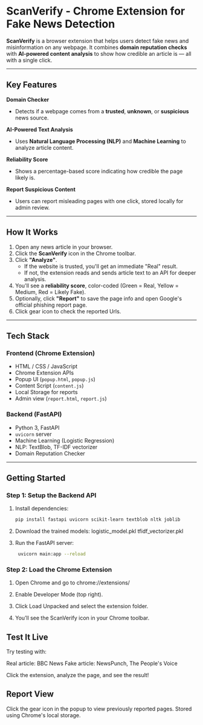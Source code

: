 # ScanVerify - Chrome Extension for Fake News Detection

**ScanVerify** is a browser extension that helps users detect fake news and misinformation on any webpage. It combines **domain reputation checks** with **AI-powered content analysis** to show how credible an article is — all with a single click.

---

## Key Features

 **Domain Checker**  
- Detects if a webpage comes from a **trusted**, **unknown**, or **suspicious** news source.

 **AI-Powered Text Analysis**  
- Uses **Natural Language Processing (NLP)** and **Machine Learning** to analyze article content.

 **Reliability Score**  
- Shows a percentage-based score indicating how credible the page likely is.

 **Report Suspicious Content**  
- Users can report misleading pages with one click, stored locally for admin review.

---

## How It Works

1. Open any news article in your browser.
2. Click the **ScanVerify** icon in the Chrome toolbar.
3. Click **"Analyze"**.
   - If the website is trusted, you'll get an immediate "Real" result.
   - If not, the extension reads and sends article text to an API for deeper analysis.
4. You'll see a **reliability score**, color-coded (Green = Real, Yellow = Medium, Red = Likely Fake).
5. Optionally, click **"Report"** to save the page info and open Google's official phishing report page.
6. Click gear icon to check the reported Urls.

---

## Tech Stack

### Frontend (Chrome Extension)
- HTML / CSS / JavaScript
- Chrome Extension APIs
- Popup UI (`popup.html`, `popup.js`)
- Content Script (`content.js`)
- Local Storage for reports
- Admin view (`report.html`, `report.js`)

### Backend (FastAPI)
- Python 3, FastAPI
- `uvicorn` server
- Machine Learning (Logistic Regression)
- NLP: TextBlob, TF-IDF vectorizer
- Domain Reputation Checker

---

## Getting Started

### Step 1: Setup the Backend API

1. Install dependencies:
   ```bash
   pip install fastapi uvicorn scikit-learn textblob nltk joblib
   
2. Download the trained models:
   logistic_model.pkl
    tfidf_vectorizer.pkl

3. Run the FastAPI server:
   ```bash
    uvicorn main:app --reload
   
### Step 2: Load the Chrome Extension
1. Open Chrome and go to chrome://extensions/

2. Enable Developer Mode (top right).

3. Click Load Unpacked and select the extension folder.

4. You’ll see the ScanVerify icon in your Chrome toolbar.

## Test It Live
Try testing with:

Real article: BBC News
Fake article: NewsPunch, The People's Voice

Click the extension, analyze the page, and see the result!

## Report View
Click the gear icon in the popup to view previously reported pages. Stored using Chrome's local storage.



